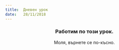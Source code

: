 ```yaml
---
title:  Дневен урок
date:   28/11/2018
---
```


### <center>Работим по този урок.</center>
<center>Моля, върнете се по-късно.</center>